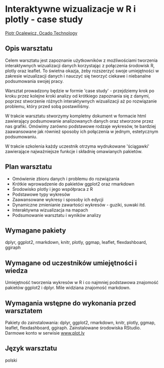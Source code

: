 # Interaktywne wizualizacje w R i plotly - case study

[Piotr Ocalewicz, Ocado Technology](linkedin.com/in/piotr-ocalewicz-ab8770a0)

## Opis warsztatu 

Celem warsztatu jest zapoznanie użytkowników z możliwościami tworzenia interaktywnych wizualizacji danych korzystając z połączenia środowisk R, plotly oraz leaflet. To świetna okazja, żeby rozszerzyć swoje umiejętności w zakresie wizualizacji danych i nauczyć się tworzyć ciekawe i niebanalne podsumowania swojej pracy. 

Warsztat prowadzony będzie w formie 'case study' - przejdziemy krok po kroku przez kolejne kroki analizy od krótkiego zapoznania się z danymi, poprzez stworzenie różnych interaktywnych wizualizacji aż po rozwiązanie problemu, który przed sobą postawiliśmy. 

W trakcie warsztatu stworzymy kompletny dokument w formacie html zawierający podsumowanie analizowanych danych oraz stworzone przez nas grafiki. Omówimy zarówno podstawowe rodzaje wykresów, te bardziej zaawansowane jak również sposoby ich połączenia w jednym, estetycznym podsumowaniu.

W trakcie szkolenia każdy uczestnik otrzyma wydrukowane 'ściągawki' zawierające najważniejsze funkcje i składnię omawianych pakietów.

## Plan warsztatu 

- Omówienie zbioru danych i problemu do rozwiązania
- Krótkie wprowadzenie do pakietów ggplot2 oraz rmarkdown
- Środowisko plotly i jego współpraca z R
- Podstawowe typy wykresów
- Zaawansowane wykresy i sposoby ich edycji
- Dynamiczne zmienianie zawartości wykresów - guziki, suwaki itd.
- Interaktywna wizualizacja na mapach
- Podsumowanie warsztatu i wyników analizy 

## Wymagane pakiety 



dplyr, ggplot2, rmarkdown, knitr, plotly, ggmap, leaflet, flexdashboard, ggiraph

## Wymagane od uczestników umiejętności i wiedza 

Umiejętność tworzenia wykresów w R i co najmniej podstawowa znajomość pakietów ggplot2 i dplyr. Mile widziana znajomość markdown.

## Wymagania wstępne do wykonania przed warsztatem 

Pakiety do zainstalowania: dplyr, ggplot2, rmarkdown, knitr, plotly, ggmap, leaflet, flexdashboard, ggiraph. Zainstalowane środowiska RStudio. Darmowe konto w serwisie www.plot.ly

## Język warsztatu 

polski